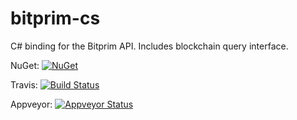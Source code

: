 # bitprim-cs

C# binding for the Bitprim API.
Includes blockchain query interface.

NuGet: [![NuGet](https://img.shields.io/nuget/v/bitprim.svg)](https://www.nuget.org/packages/bitprim)

Travis: [![Build Status](https://travis-ci.org/bitprim/bitprim-cs.svg?branch=dev)](https://travis-ci.org/bitprim/bitprim-cs)

Appveyor: [![Appveyor Status](https://ci.appveyor.com/api/projects/status/github/bitprim/bitprim-cs?branch=dev&svg=true)](https://ci.appveyor.com/project/bitprim/bitprim-cs?branch=dev)

[comment]: # (TODO Implement a test coverage badge)